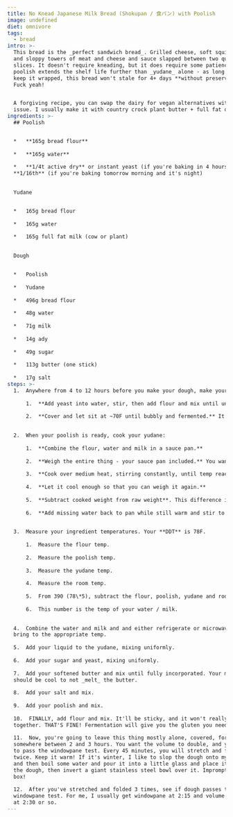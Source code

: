 ```yaml
---
title: No Knead Japanese Milk Bread (Shokupan / 食パン) with Poolish
image: undefined
diet: omnivore
tags:
  - bread
intro: >-
  This bread is the _perfect sandwich bread_. Grilled cheese, soft squishy PB&Js
  and sloppy towers of meat and cheese and sauce slapped between two quivering
  slices. It doesn't require kneading, but it does require some patience. The
  poolish extends the shelf life further than _yudane_ alone - as long as you
  keep it wrapped, this bread won't stale for 4+ days **without preservatives**.
  Fuck yeah!


  A forgiving recipe, you can swap the dairy for vegan alternatives without
  issue. I usually make it with country crock plant butter + full fat oat milk.
ingredients: >-
  ## Poolish


  *   **165g bread flour**
      
  *   **165g water**
      
  *   **1/4t active dry** or instant yeast (if you're baking in 4 hours) OR
  **1/16th** (if you're baking tomorrow morning and it's night)
      

  Yudane


  *   165g bread flour
      
  *   165g water
      
  *   165g full fat milk (cow or plant)
      

  Dough


  *   Poolish
      
  *   Yudane
      
  *   496g bread flour
      
  *   48g water
      
  *   71g milk
      
  *   14g ady
      
  *   49g sugar
      
  *   113g butter (one stick)
      
  *   17g salt
steps: >-
  1.  Anywhere from 4 to 12 hours before you make your dough, make your poolish:
      
      1.  **Add yeast into water, stir, then add flour and mix until uniform.** Personally, I think using a whisk for any sort of dough is nonsense - too much sticks to the whisk. Use chopsticks!
          
      2.  **Cover and let sit at ~70F until bubbly and fermented.** It's ready when a blob dropped in a cup of water will float.

          
  2.  When your poolish is ready, cook your yudane:
      
      1.  **Combine the flour, water and milk in a sauce pan.**
          
      2.  **Weigh the entire thing - your sauce pan included.** You want to know how much it weighs up front so you know how much liquid you've cooked off while gelatinizing your starch.
          
      3.  **Cook over medium heat, stirring constantly, until temp reaches 150F** - the mixture will be pudding like in consistency.
          
      4.  **Let it cool enough so that you can weigh it again.**
          
      5.  **Subtract cooked weight from raw weight**. This difference is how much liquid you've cooked off that needs to be added back to the recipe.
          
      6.  **Add missing water back to pan while still warm and stir to combine.** This also helps cool the yudane and loosens it up so it won't be so difficult to remove from the pan.

          
  3.  Measure your ingredient temperatures. Your **DDT** is 78F.
      
      1.  Measure the flour temp.
          
      2.  Measure the poolish temp.
          
      3.  Measure the yudane temp.
          
      4.  Measure the room temp.
          
      5.  From 390 (78\*5), subtract the flour, poolish, yudane and room temperatures.
          
      6.  This number is the temp of your water / milk.

          
  4.  Combine the water and milk and and either refrigerate or microwave to
  bring to the appropriate temp.
      
  5.  Add your liquid to the yudane, mixing uniformly.
      
  6.  Add your sugar and yeast, mixing uniformly.
      
  7.  Add your softened butter and mix until fully incorporated. Your mixture
  should be cool to not _melt_ the butter.
      
  8.  Add your salt and mix.
      
  9.  Add your poolish and mix.
      
  10.  FINALLY, add flour and mix. It'll be sticky, and it won't really hold
  together. THAT'S FINE! Fermentation will give you the gluten you need.
      
  11.  Now, you're going to leave this thing mostly alone, covered, for
  somewhere between 2 and 3 hours. You want the volume to double, and you want
  to pass the windowpane test. Every 45 minutes, you will stretch and fold
  twice. Keep it warm! If it's winter, I like to slop the dough onto my bench
  and then boil some water and pour it into a little glass and place it next to
  the dough, then invert a giant stainless steel bowl over it. Impromptu proof
  box!
      
  12.  After you've stretched and folded 3 times, see if dough passes the
  windowpane test. For me, I usually get windowpane at 2:15 and volume doubling
  at 2:30 or so.
---
```


